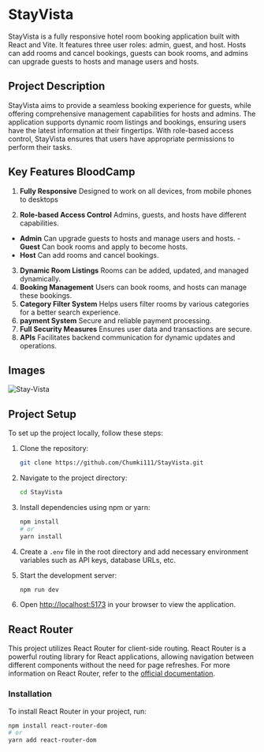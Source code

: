 # StayVista

StayVista is a fully responsive hotel room booking application built with React and Vite. It features three user roles: admin, guest, and host. Hosts can add rooms and cancel bookings, guests can book rooms, and admins can upgrade guests to hosts and manage users and hosts.

## Project Description

StayVista aims to provide a seamless booking experience for guests, while offering comprehensive management capabilities for hosts and admins. The application supports dynamic room listings and bookings, ensuring users have the latest information at their fingertips. With role-based access control, StayVista ensures that users have appropriate permissions to perform their tasks.

## Key Features BloodCamp

1. **Fully Responsive** Designed to work on all devices, from mobile phones to desktops

2. **Role-based Access Control** Admins, guests, and hosts have different capabilities.

 -  **Admin** Can upgrade guests to hosts and manage users and hosts. -  **Guest** Can book rooms and apply to become hosts.
 - **Host** Can add rooms and cancel bookings.

3. **Dynamic Room Listings** Rooms can be added, updated, and managed dynamically.
4. **Booking Management** Users can book rooms, and hosts can manage these bookings.
5. **Category Filter System** Helps users filter rooms by various categories for a better search experience.
6. **payment System** Secure and reliable payment processing.
7. **Full Security Measures** Ensures user data and transactions are secure.
8. **APIs** Facilitates backend communication for dynamic updates and operations.



## Images

![Stay-Vista](https://i.postimg.cc/kgmnSWc9/Stay-Vista-Vacation-Homes-Condo-Rentals.png)


## Project Setup

To set up the project locally, follow these steps:

1. Clone the repository:
    ```bash
    git clone https://github.com/Chumki111/StayVista.git
    ```

2. Navigate to the project directory:
    ```bash
    cd StayVista
    ```

3. Install dependencies using npm or yarn:
    ```bash
    npm install
    # or
    yarn install
    ```

4. Create a `.env` file in the root directory and add necessary environment variables such as API keys, database URLs, etc.

5. Start the development server:
    ```bash
    npm run dev
    ```

6. Open [http://localhost:5173](http://localhost:5173) in your browser to view the application.

## React Router

This project utilizes React Router for client-side routing. React Router is a powerful routing library for React applications, allowing navigation between different components without the need for page refreshes.
For more information on React Router, refer to the [official documentation](https://reactrouter.com/en/main/start/tutorial).

### Installation

To install React Router in your project, run:

```bash
npm install react-router-dom
# or
yarn add react-router-dom




